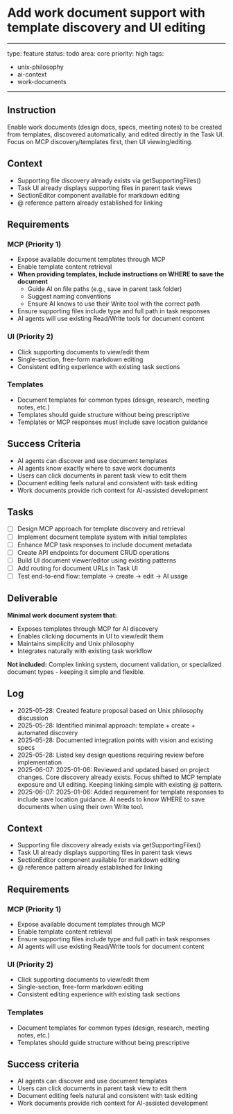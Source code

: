 # Add work document support with template discovery and UI editing

---
type: feature
status: todo
area: core
priority: high
tags:
  - unix-philosophy
  - ai-context
  - work-documents
---


## Instruction
Enable work documents (design docs, specs, meeting notes) to be created from templates, discovered automatically, and edited directly in the Task UI. Focus on MCP discovery/templates first, then UI viewing/editing.

## Context
- Supporting file discovery already exists via getSupportingFiles()
- Task UI already displays supporting files in parent task views
- SectionEditor component available for markdown editing
- @ reference pattern already established for linking

## Requirements

### MCP (Priority 1)
- Expose available document templates through MCP
- Enable template content retrieval
- **When providing templates, include instructions on WHERE to save the document**
  - Guide AI on file paths (e.g., save in parent task folder)
  - Suggest naming conventions
  - Ensure AI knows to use their Write tool with the correct path
- Ensure supporting files include type and full path in task responses
- AI agents will use existing Read/Write tools for document content

### UI (Priority 2)  
- Click supporting documents to view/edit them
- Single-section, free-form markdown editing
- Consistent editing experience with existing task sections

### Templates
- Document templates for common types (design, research, meeting notes, etc.)
- Templates should guide structure without being prescriptive
- Templates or MCP responses must include save location guidance

## Success Criteria
- AI agents can discover and use document templates
- AI agents know exactly where to save work documents
- Users can click documents in parent task view to edit them
- Document editing feels natural and consistent with task editing
- Work documents provide rich context for AI-assisted development

## Tasks
- [ ] Design MCP approach for template discovery and retrieval
- [ ] Implement document template system with initial templates
- [ ] Enhance MCP task responses to include document metadata
- [ ] Create API endpoints for document CRUD operations
- [ ] Build UI document viewer/editor using existing patterns
- [ ] Add routing for document URLs in Task UI
- [ ] Test end-to-end flow: template → create → edit → AI usage

## Deliverable
**Minimal work document system that:**
- Exposes templates through MCP for AI discovery
- Enables clicking documents in UI to view/edit them  
- Maintains simplicity and Unix philosophy
- Integrates naturally with existing task workflow

**Not included:** Complex linking system, document validation, or specialized document types - keeping it simple and flexible.

## Log
- 2025-05-28: Created feature proposal based on Unix philosophy discussion  
- 2025-05-28: Identified minimal approach: template + create + automated discovery
- 2025-05-28: Documented integration points with vision and existing specs
- 2025-05-28: Listed key design questions requiring review before implementation
- 2025-06-07: 2025-01-06: Reviewed and updated based on project changes. Core discovery already exists. Focus shifted to MCP template exposure and UI editing. Keeping linking simple with existing @ pattern.
- 2025-06-07: 2025-01-06: Added requirement for template responses to include save location guidance. AI needs to know WHERE to save documents when using their own Write tool.

## Context
- Supporting file discovery already exists via getSupportingFiles()
- Task UI already displays supporting files in parent task views
- SectionEditor component available for markdown editing
- @ reference pattern already established for linking

## Requirements
### MCP (Priority 1)
- Expose available document templates through MCP
- Enable template content retrieval
- Ensure supporting files include type and full path in task responses
- AI agents will use existing Read/Write tools for document content

### UI (Priority 2)  
- Click supporting documents to view/edit them
- Single-section, free-form markdown editing
- Consistent editing experience with existing task sections

### Templates
- Document templates for common types (design, research, meeting notes, etc.)
- Templates should guide structure without being prescriptive

## Success criteria
- AI agents can discover and use document templates
- Users can click documents in parent task view to edit them
- Document editing feels natural and consistent with task editing
- Work documents provide rich context for AI-assisted development
